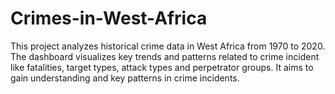 # Crimes-in-West-Africa
This project analyzes historical crime data in West Africa from 1970 to 2020. The dashboard visualizes key trends and patterns related to crime incident like fatalities, target types, attack types and perpetrator groups. It aims to gain understanding and key patterns in crime incidents.
